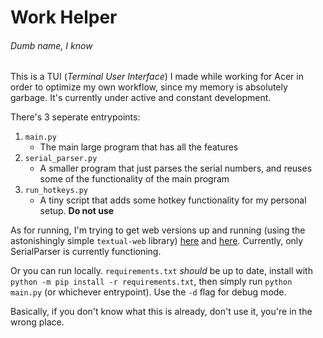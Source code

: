# Work Helper
###### Dumb name, I know

This is a TUI (*Terminal User Interface*) I made while working for Acer in order to optimize my own workflow, since my memory is absolutely garbage. It's currently under active and constant development.

There's 3 seperate entrypoints:
1. `main.py`
    * The main large program that has all the features
2. `serial_parser.py`
    * A smaller program that just parses the serial numbers, and reuses some of the functionality of the main program
3. `run_hotkeys.py`
    * A tiny script that adds some hotkey functionality for my personal setup. **Do not use**

As for running, I'm trying to get web versions up and running (using the astonishingly simple `textual-web` library) [here](https://textual-web.io/smartycope/work-helper) and [here](https://textual-web.io/smartycope/serial-parser). Currently, only SerialParser is currently functioning.

Or you can run locally. `requirements.txt` *should* be up to date, install with `python -m pip install -r requirements.txt`, then simply run `python main.py` (or whichever entrypoint). Use the `-d` flag for debug mode.

Basically, if you don't know what this is already, don't use it, you're in the wrong place.
